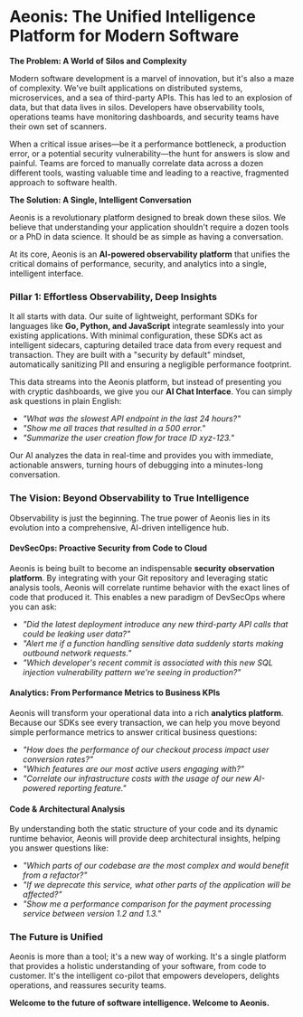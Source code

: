 # Aeonis: The Unified Intelligence Platform for Modern Software

**The Problem: A World of Silos and Complexity**

Modern software development is a marvel of innovation, but it's also a maze of complexity. We've built applications on distributed systems, microservices, and a sea of third-party APIs. This has led to an explosion of data, but that data lives in silos. Developers have observability tools, operations teams have monitoring dashboards, and security teams have their own set of scanners.

When a critical issue arises—be it a performance bottleneck, a production error, or a potential security vulnerability—the hunt for answers is slow and painful. Teams are forced to manually correlate data across a dozen different tools, wasting valuable time and leading to a reactive, fragmented approach to software health.

**The Solution: A Single, Intelligent Conversation**

Aeonis is a revolutionary platform designed to break down these silos. We believe that understanding your application shouldn't require a dozen tools or a PhD in data science. It should be as simple as having a conversation.

At its core, Aeonis is an **AI-powered observability platform** that unifies the critical domains of performance, security, and analytics into a single, intelligent interface.

### Pillar 1: Effortless Observability, Deep Insights

It all starts with data. Our suite of lightweight, performant SDKs for languages like **Go, Python, and JavaScript** integrate seamlessly into your existing applications. With minimal configuration, these SDKs act as intelligent sidecars, capturing detailed trace data from every request and transaction. They are built with a "security by default" mindset, automatically sanitizing PII and ensuring a negligible performance footprint.

This data streams into the Aeonis platform, but instead of presenting you with cryptic dashboards, we give you our **AI Chat Interface**. You can simply ask questions in plain English:

*   *"What was the slowest API endpoint in the last 24 hours?"*
*   *"Show me all traces that resulted in a 500 error."*
*   *"Summarize the user creation flow for trace ID xyz-123."*

Our AI analyzes the data in real-time and provides you with immediate, actionable answers, turning hours of debugging into a minutes-long conversation.

### The Vision: Beyond Observability to True Intelligence

Observability is just the beginning. The true power of Aeonis lies in its evolution into a comprehensive, AI-driven intelligence hub.

#### **DevSecOps: Proactive Security from Code to Cloud**

Aeonis is being built to become an indispensable **security observation platform**. By integrating with your Git repository and leveraging static analysis tools, Aeonis will correlate runtime behavior with the exact lines of code that produced it. This enables a new paradigm of DevSecOps where you can ask:

*   *"Did the latest deployment introduce any new third-party API calls that could be leaking user data?"*
*   *"Alert me if a function handling sensitive data suddenly starts making outbound network requests."*
*   *"Which developer's recent commit is associated with this new SQL injection vulnerability pattern we're seeing in production?"*

#### **Analytics: From Performance Metrics to Business KPIs**

Aeonis will transform your operational data into a rich **analytics platform**. Because our SDKs see every transaction, we can help you move beyond simple performance metrics to answer critical business questions:

*   *"How does the performance of our checkout process impact user conversion rates?"*
*   *"Which features are our most active users engaging with?"*
*   *"Correlate our infrastructure costs with the usage of our new AI-powered reporting feature."*

#### **Code & Architectural Analysis**

By understanding both the static structure of your code and its dynamic runtime behavior, Aeonis will provide deep architectural insights, helping you answer questions like:

*   *"Which parts of our codebase are the most complex and would benefit from a refactor?"*
*   *"If we deprecate this service, what other parts of the application will be affected?"*
*   *"Show me a performance comparison for the payment processing service between version 1.2 and 1.3."*

### The Future is Unified

Aeonis is more than a tool; it's a new way of working. It's a single platform that provides a holistic understanding of your software, from code to customer. It's the intelligent co-pilot that empowers developers, delights operations, and reassures security teams.

**Welcome to the future of software intelligence. Welcome to Aeonis.**
